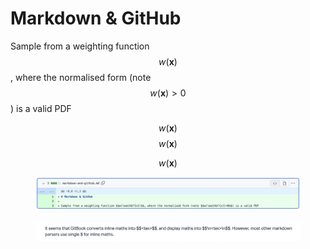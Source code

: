 # Markdown & GitHub

Sample from a weighting function $$w(\mathbf{x})$$, where the normalised form (note $$w(\mathbf{x})>0$$) is a valid PDF



$$w(\mathbf{x})$$$$w(\mathbf{x})$$

$$w(\mathbf{x})$$

<figure><img src=".gitbook/assets/CleanShot 2023-02-08 at 11.28.09@2x.png" alt=""><figcaption></figcaption></figure>

<figure><img src=".gitbook/assets/CleanShot 2023-02-08 at 11.28.31@2x.png" alt=""><figcaption></figcaption></figure>
